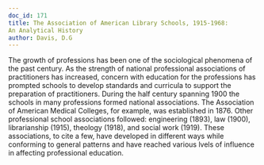 ```yaml
---
doc_id: 171
title: The Association of American Library Schools, 1915-1968:
An Analytical History
author: Davis, D.G
---
```


The growth of professions has been one of the sociological
phenomena of the past century.  As the strength of
national professional associations of practitioners has increased,
concern with education for the professions has
prompted schools to develop standards and curricula to
support the preparation of practitioners.  During the half
century spanning 1900 the schools in many professions formed
national associations.  The Association of American Medical
Colleges, for example, was established in 1876.  Other professional
school associations followed:  engineering (1893), law (1900),
librarianship (1915), theology (1918), and social work (1919).
These associations, to cite a few, have developed in different ways
while conforming to general patterns and have reached various lvels
of influence in affecting professional education.